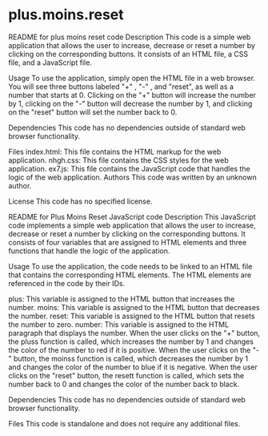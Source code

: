# plus.moins.reset
README for plus moins reset code
Description
This code is a simple web application that allows the user to increase, decrease or reset a number by clicking on the corresponding buttons. It consists of an HTML file, a CSS file, and a JavaScript file.

Usage
To use the application, simply open the HTML file in a web browser. You will see three buttons labeled "+" , "-" , and "reset", as well as a number that starts at 0. Clicking on the "+" button will increase the number by 1, clicking on the "-" button will decrease the number by 1, and clicking on the "reset" button will set the number back to 0.

Dependencies
This code has no dependencies outside of standard web browser functionality.

Files
index.html: This file contains the HTML markup for the web application.
nhgh.css: This file contains the CSS styles for the web application.
ex7.js: This file contains the JavaScript code that handles the logic of the web application.
Authors
This code was written by an unknown author.

License
This code has no specified license.




README for Plus Moins Reset JavaScript code
Description
This JavaScript code implements a simple web application that allows the user to increase, decrease or reset a number by clicking on the corresponding buttons. It consists of four variables that are assigned to HTML elements and three functions that handle the logic of the application.

Usage
To use the application, the code needs to be linked to an HTML file that contains the corresponding HTML elements. The HTML elements are referenced in the code by their IDs.

plus: This variable is assigned to the HTML button that increases the number.
moins: This variable is assigned to the HTML button that decreases the number.
reset: This variable is assigned to the HTML button that resets the number to zero.
number: This variable is assigned to the HTML paragraph that displays the number.
When the user clicks on the "+" button, the pluss function is called, which increases the number by 1 and changes the color of the number to red if it is positive. When the user clicks on the "-" button, the moinss function is called, which decreases the number by 1 and changes the color of the number to blue if it is negative. When the user clicks on the "reset" button, the resett function is called, which sets the number back to 0 and changes the color of the number back to black.

Dependencies
This code has no dependencies outside of standard web browser functionality.

Files
This code is standalone and does not require any additional files.

